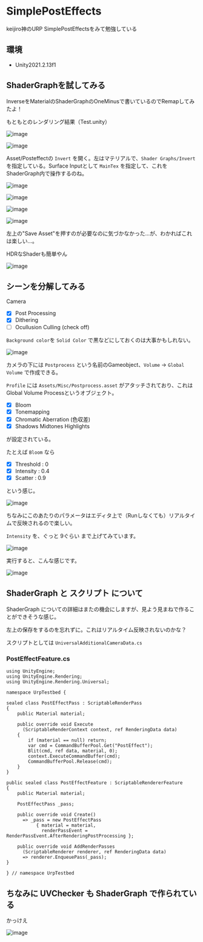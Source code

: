 # SimplePostEffects
keijiro神のURP SimplePostEffectsをみて勉強している

## 環境

- Unity2021.2.13f1

## ShaderGraphを試してみる

InverseをMaterialのShaderGraphのOneMinusで書いているのでRemapしてみたよ！

もともとのレンダリング結果（Test.unity）

![image](https://user-images.githubusercontent.com/5110708/156341418-e457cd01-dc31-42a5-bb9a-28381c2c8f85.png)

![image](https://user-images.githubusercontent.com/5110708/156344781-c5a03082-dc29-4ac7-92f3-7c558ec0c6fb.png)

Asset/Posteffectの ``Invert`` を開く。左はマテリアルで、``Shader Graphs/Invert`` を指定している。Surface Inputとして ``MainTex`` を指定して、これをShaderGraph内で操作するのね。

![image](https://user-images.githubusercontent.com/5110708/156344989-4e53607e-2003-4101-aa98-43efaf37f980.png)


![image](https://user-images.githubusercontent.com/5110708/156341443-bcf22dd8-29d9-46af-8760-33d755242f65.png)

![image](https://user-images.githubusercontent.com/5110708/156341459-46b923db-3a2f-41a5-8501-86e91b496659.png)

![image](https://user-images.githubusercontent.com/5110708/156341493-1efa1272-55e6-4625-a28d-1091b211528d.png)


左上の"Save Asset"を押すのが必要なのに気づかなかった…が、わかればこれは楽しい…。

HDRなShaderも簡単やん

![image](https://user-images.githubusercontent.com/5110708/156341310-de29ece3-f94d-4d60-9fd2-ebb3a8c3252b.png)


## シーンを分解してみる

Camera
- [x] Post Processing
- [x] Dithering
- [ ] Ocullusion Culling (check off)

`Background color`を `Solid Color` で黒などにしておくのは大事かもしれない。

![image](https://user-images.githubusercontent.com/5110708/156348496-eed2c1fb-679c-4b67-8f08-a0fcc278a18a.png)

カメラの下には ``Postprocess`` という名前のGameobject、``Volume`` → ``Global Volume`` で作成できる。

`Profile` には ``Assets/Misc/Postprocess.asset`` がアタッチされており、これは Global Volume Processというオブジェクト。

- [x] Bloom
- [x] Tonemapping
- [x] Chromatic Aberration (色収差)
- [x] Shadows Midtones Highlights

が設定されている。

たとえば ``Bloom`` なら
- [x] Threshold : 0
- [x] Intensity : 0.4
- [x] Scatter : 0.9

という感じ。

![image](https://user-images.githubusercontent.com/5110708/156351790-4c2cc289-2fa8-49e3-a80b-bdc95f3844b6.png)

ちなみにこのあたりのパラメータはエディタ上で（Runしなくても）リアルタイムで反映されるので楽しい。

``Intensity`` を、ぐっと 9ぐらい まで上げてみています。

![image](https://user-images.githubusercontent.com/5110708/156352494-962c9721-6ca9-4944-9722-2891f571456b.png)

実行すると、こんな感じです。

![image](https://user-images.githubusercontent.com/5110708/156352621-aa429248-b464-41fa-8f46-e4deb0725eda.png)

## ShaderGraph と スクリプト について 

ShaderGraph についての詳細はまたの機会にしますが、見よう見まねで作ることができそうな感じ。

左上の保存をするのを忘れずに。これはリアルタイム反映されないのかな？


スクリプトとしては ``UniversalAdditionalCameraData.cs`` 

### PostEffectFeature.cs

```
using UnityEngine;
using UnityEngine.Rendering;
using UnityEngine.Rendering.Universal;

namespace UrpTestbed {

sealed class PostEffectPass : ScriptableRenderPass
{
    public Material material;

    public override void Execute
      (ScriptableRenderContext context, ref RenderingData data)
    {
        if (material == null) return;
        var cmd = CommandBufferPool.Get("PostEffect");
        Blit(cmd, ref data, material, 0);
        context.ExecuteCommandBuffer(cmd);
        CommandBufferPool.Release(cmd);
    }
}

public sealed class PostEffectFeature : ScriptableRendererFeature
{
    public Material material;

    PostEffectPass _pass;

    public override void Create()
      => _pass = new PostEffectPass
           { material = material,
             renderPassEvent = RenderPassEvent.AfterRenderingPostProcessing };

    public override void AddRenderPasses
      (ScriptableRenderer renderer, ref RenderingData data)
      => renderer.EnqueuePass(_pass);
}

} // namespace UrpTestbed
```

## ちなみに UVChecker も ShaderGraph で作られている

かっけえ

![image](https://user-images.githubusercontent.com/5110708/156351044-bb6870b4-02bd-4732-9110-56d58aedda05.png)

